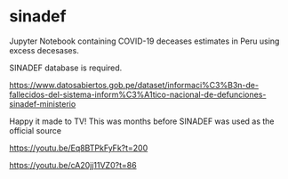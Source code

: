 # sinadef

Jupyter Notebook containing COVID-19 deceases estimates in Peru using excess decesases. 

SINADEF database is required. 

https://www.datosabiertos.gob.pe/dataset/informaci%C3%B3n-de-fallecidos-del-sistema-inform%C3%A1tico-nacional-de-defunciones-sinadef-ministerio

Happy it made to TV! This was months before SINADEF was used as the official source

https://youtu.be/Eq8BTPkFyFk?t=200

https://youtu.be/cA20jj11VZ0?t=86
